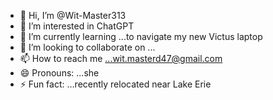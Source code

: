 - 👋 Hi, I’m @Wit-Master313
- 👀 I’m interested in ChatGPT
- 🌱 I’m currently learning ...to navigate my new Victus laptop
- 💞️ I’m looking to collaborate on ...
- 📫 How to reach me ...wit.masterd47@gmail.com
- 😄 Pronouns: ...she
- ⚡ Fun fact: ...recently relocated near Lake Erie

<!---
Wit-Master313/Wit-Master313 is a ✨ special ✨ repository because its `README.md` (this file) appears on your GitHub profile.
You can click the Preview link to take a look at your changes.
--->
